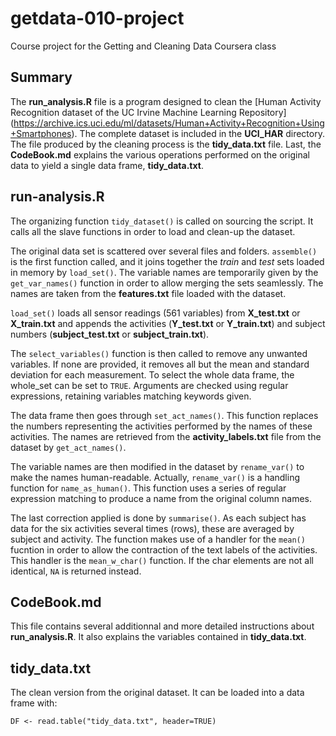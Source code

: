 # getdata-010-project
Course project for the Getting and Cleaning Data Coursera class

## Summary
The **run_analysis.R** file is a program designed to clean the [Human Activity Recognition dataset of the UC Irvine Machine Learning Repository] (https://archive.ics.uci.edu/ml/datasets/Human+Activity+Recognition+Using+Smartphones). The complete dataset is included in the **UCI_HAR** directory. The file produced by the cleaning process is the **tidy_data.txt** file. Last, the **CodeBook.md** explains the various operations performed on the original data to yield a single data frame, **tidy_data.txt**.

## run-analysis.R
The organizing function `tidy_dataset()` is called on sourcing the script. It calls all the slave functions in order to load and clean-up the dataset. 

The original data set is scattered over several files and folders. `assemble()` is the first function called, and it joins together the *train* and *test* sets loaded in memory by `load_set()`. The variable names are temporarily given by the `get_var_names()` function in order to allow merging the sets seamlessly. The names are taken from the **features.txt** file loaded with the dataset. 

`load_set()` loads all sensor readings (561 variables) from **X_test.txt** or **X_train.txt** and appends the activities (**Y_test.txt** or **Y_train.txt**) and subject numbers (**subject_test.txt** or **subject_train.txt**). 

The `select_variables()` function is then called to remove any unwanted variables. If none are provided, it removes all but the mean and standard deviation for each measurement. To select the whole data frame, the whole_set can be set to `TRUE`. Arguments are checked using regular expressions, retaining variables matching keywords given. 

The data frame then goes through `set_act_names()`. This function replaces the numbers representing the activities performed by the names of these activities. The names are retrieved from the **activity_labels.txt** file from the dataset by `get_act_names()`.

The variable names are then modified in the dataset by `rename_var()` to make the names human-readable. Actually, `rename_var()` is a handling function for `name_as_human()`. This function uses a series of regular expression matching to produce a name from the original column names. 

The last correction applied is done by `summarise()`. As each subject has data for the six activities several times (rows), these are averaged by subject and activity. The function makes use of a handler for the `mean()` fucntion in order to allow the contraction of the text labels of the activities. This handler is the `mean_w_char()` function. If the char elements are not all identical, `NA` is returned instead. 
## CodeBook.md
This file contains several additionnal and more detailed instructions about **run_analysis.R**. It also explains the variables contained in **tidy_data.txt**. 
## tidy_data.txt
The clean version from the original dataset. It can be loaded into a data frame with:
```
DF <- read.table("tidy_data.txt", header=TRUE)
```
